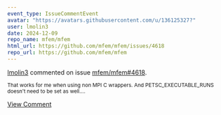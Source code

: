 ```yaml
---
event_type: IssueCommentEvent
avatar: "https://avatars.githubusercontent.com/u/136125327?"
user: lmolin3
date: 2024-12-09
repo_name: mfem/mfem
html_url: https://github.com/mfem/mfem/issues/4618
repo_url: https://github.com/mfem/mfem
---
```


<a href='https://github.com/lmolin3' target='_blank'>lmolin3</a> commented on issue <a href='https://github.com/mfem/mfem/issues/4618' target='_blank'>mfem/mfem#4618</a>.

<small>That works for me when using non MPI C wrappers.  And PETSC_EXECUTABLE_RUNS doesn't need to be set as well....</small>

<a href='https://github.com/mfem/mfem/issues/4618' target='_blank'>View Comment</a>